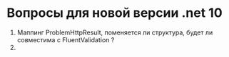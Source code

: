 # Вопросы для новой версии .net 10

1. Маппинг ProblemHttpResult, поменяется ли структура, будет ли совместима с FluentValidation ?
2. 